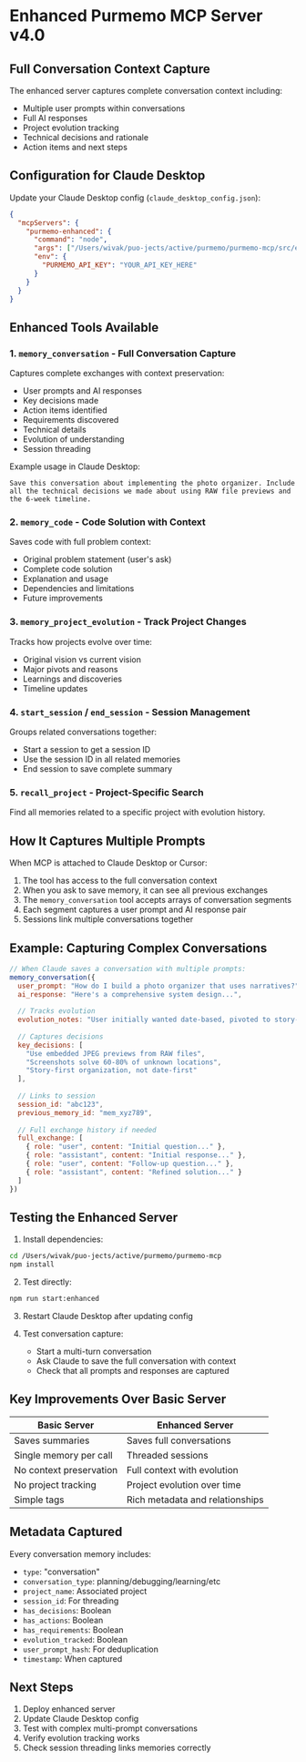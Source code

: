 # Enhanced Purmemo MCP Server v4.0

## Full Conversation Context Capture

The enhanced server captures complete conversation context including:
- Multiple user prompts within conversations
- Full AI responses
- Project evolution tracking
- Technical decisions and rationale
- Action items and next steps

## Configuration for Claude Desktop

Update your Claude Desktop config (`claude_desktop_config.json`):

```json
{
  "mcpServers": {
    "purmemo-enhanced": {
      "command": "node",
      "args": ["/Users/wivak/puo-jects/active/purmemo/purmemo-mcp/src/enhanced-server.js"],
      "env": {
        "PURMEMO_API_KEY": "YOUR_API_KEY_HERE"
      }
    }
  }
}
```

## Enhanced Tools Available

### 1. `memory_conversation` - Full Conversation Capture
Captures complete exchanges with context preservation:
- User prompts and AI responses
- Key decisions made
- Action items identified
- Requirements discovered
- Technical details
- Evolution of understanding
- Session threading

Example usage in Claude Desktop:
```
Save this conversation about implementing the photo organizer. Include all the technical decisions we made about using RAW file previews and the 6-week timeline.
```

### 2. `memory_code` - Code Solution with Context
Saves code with full problem context:
- Original problem statement (user's ask)
- Complete code solution
- Explanation and usage
- Dependencies and limitations
- Future improvements

### 3. `memory_project_evolution` - Track Project Changes
Tracks how projects evolve over time:
- Original vision vs current vision
- Major pivots and reasons
- Learnings and discoveries
- Timeline updates

### 4. `start_session` / `end_session` - Session Management
Groups related conversations together:
- Start a session to get a session ID
- Use the session ID in all related memories
- End session to save complete summary

### 5. `recall_project` - Project-Specific Search
Find all memories related to a specific project with evolution history.

## How It Captures Multiple Prompts

When MCP is attached to Claude Desktop or Cursor:
1. The tool has access to the full conversation context
2. When you ask to save memory, it can see all previous exchanges
3. The `memory_conversation` tool accepts arrays of conversation segments
4. Each segment captures a user prompt and AI response pair
5. Sessions link multiple conversations together

## Example: Capturing Complex Conversations

```javascript
// When Claude saves a conversation with multiple prompts:
memory_conversation({
  user_prompt: "How do I build a photo organizer that uses narratives?",
  ai_response: "Here's a comprehensive system design...",
  
  // Tracks evolution
  evolution_notes: "User initially wanted date-based, pivoted to story-based after discussing use cases",
  
  // Captures decisions
  key_decisions: [
    "Use embedded JPEG previews from RAW files",
    "Screenshots solve 60-80% of unknown locations",
    "Story-first organization, not date-first"
  ],
  
  // Links to session
  session_id: "abc123",
  previous_memory_id: "mem_xyz789",
  
  // Full exchange history if needed
  full_exchange: [
    { role: "user", content: "Initial question..." },
    { role: "assistant", content: "Initial response..." },
    { role: "user", content: "Follow-up question..." },
    { role: "assistant", content: "Refined solution..." }
  ]
})
```

## Testing the Enhanced Server

1. Install dependencies:
```bash
cd /Users/wivak/puo-jects/active/purmemo/purmemo-mcp
npm install
```

2. Test directly:
```bash
npm run start:enhanced
```

3. Restart Claude Desktop after updating config

4. Test conversation capture:
   - Start a multi-turn conversation
   - Ask Claude to save the full conversation with context
   - Check that all prompts and responses are captured

## Key Improvements Over Basic Server

| Basic Server | Enhanced Server |
|--------------|-----------------|
| Saves summaries | Saves full conversations |
| Single memory per call | Threaded sessions |
| No context preservation | Full context with evolution |
| No project tracking | Project evolution over time |
| Simple tags | Rich metadata and relationships |

## Metadata Captured

Every conversation memory includes:
- `type`: "conversation"
- `conversation_type`: planning/debugging/learning/etc
- `project_name`: Associated project
- `session_id`: For threading
- `has_decisions`: Boolean
- `has_actions`: Boolean
- `has_requirements`: Boolean
- `evolution_tracked`: Boolean
- `user_prompt_hash`: For deduplication
- `timestamp`: When captured

## Next Steps

1. Deploy enhanced server
2. Update Claude Desktop config
3. Test with complex multi-prompt conversations
4. Verify evolution tracking works
5. Check session threading links memories correctly